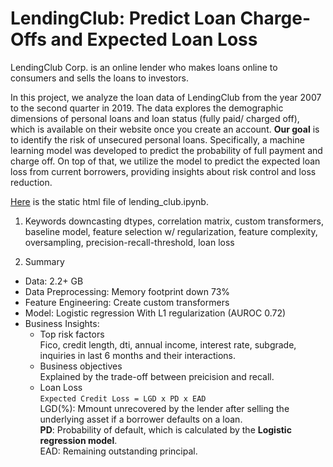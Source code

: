 # LendingClub: Predict Loan Charge-Offs and Expected Loan Loss

LendingClub Corp. is an online lender who makes loans online to consumers and sells the loans to investors.

In this project, we analyze the loan data of LendingClub from the year 2007 to the second quarter in 2019. The data explores the demographic dimensions of personal loans and loan status (fully paid/ charged off), which is available on their website once you create an account. **Our goal** is to identify the risk of unsecured personal loans. Specifically, a machine learning model was developed to predict the probability of full payment and charge off. On top of that, we utilize the model to predict the expected loan loss from current borrowers, providing insights about risk control and loss reduction.

[Here](https://nbviewer.jupyter.org/github/wyattwang7/LendingClub/blob/master/lending_club.ipynb#7.1) is the static html file of lending_club.ipynb.

1. Keywords
downcasting dtypes, correlation matrix, custom transformers, baseline model, feature selection w/ regularization, feature complexity, oversampling, precision-recall-threshold, loan loss

2. Summary
* Data: 2.2+ GB
* Data Preprocessing: Memory footprint down 73%
* Feature Engineering: Create custom transformers
* Model: Logistic regression With L1 regularization (AUROC 0.72)
* Business Insights:
  - Top risk factors  
    Fico, credit length, dti, annual income, interest rate, subgrade, inquiries in last 6 months and their interactions.    
  - Business objectives  
    Explained by the trade-off between preicision and recall.  
  - Loan Loss  
    `Expected Credit Loss = LGD x PD x EAD`  
    LGD(%): Mmount unrecovered by the lender after selling the underlying asset if a borrower defaults on a loan.  
    **PD**: Probability of default, which is calculated by the **Logistic regression model**.  
    EAD: Remaining outstanding principal. 


